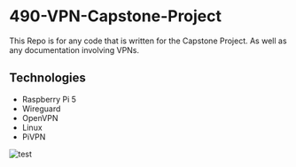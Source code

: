 # 490-VPN-Capstone-Project

This Repo is for any code that is written for the Capstone Project.
As well as any documentation involving VPNs.

## Technologies

- Raspberry Pi 5
- Wireguard
- OpenVPN
- Linux
- PiVPN

![test](https://imgur.com/y9EGhuJ.png)
